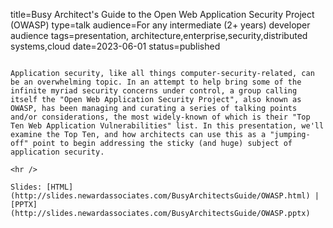 title=Busy Architect's Guide to the Open Web Application Security Project (OWASP)
type=talk
audience=For any intermediate (2+ years) developer audience
tags=presentation, architecture,enterprise,security,distributed systems,cloud
date=2023-06-01
status=published
~~~~~~

Application security, like all things computer-security-related, can be an overwhelming topic. In an attempt to help bring some of the infinite myriad security concerns under control, a group calling itself the "Open Web Application Security Project", also known as OWASP, has been managing and curating a series of talking points and/or considerations, the most widely-known of which is their "Top Ten Web Application Vulnerabilities" list. In this presentation, we'll examine the Top Ten, and how architects can use this as a "jumping-off" point to begin addressing the sticky (and huge) subject of application security.
    
<hr />

Slides: [HTML](http://slides.newardassociates.com/BusyArchitectsGuide/OWASP.html) | [PPTX](http://slides.newardassociates.com/BusyArchitectsGuide/OWASP.pptx)
